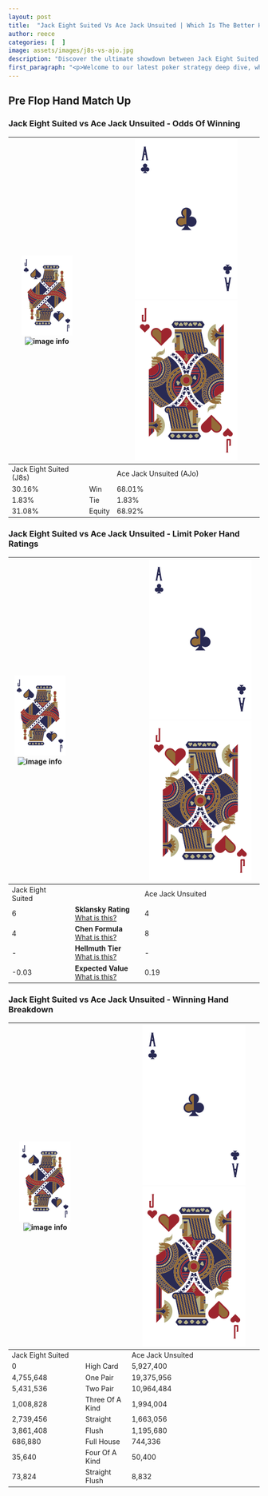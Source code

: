 ```yaml
---
layout: post
title:  "Jack Eight Suited Vs Ace Jack Unsuited | Which Is The Better Hand In Poker? A Complete Guide"
author: reece
categories: [  ]
image: assets/images/j8s-vs-ajo.jpg
description: "Discover the ultimate showdown between Jack Eight Suited and Ace Jack Unsuited in poker! Uncover the odds, strategies, and scenarios where one hand triumphs over the other. Get ready to up your poker game with this thrilling analysis."
first_paragraph: "<p>Welcome to our latest poker strategy deep dive, where we're pitting two distinct hands against each other in a high-stakes showdown: Jack Eight Suited vs Ace Jack Unsuited.</p><p>In the dynamic world of poker, every decision counts, and knowing which hand holds the upper hand is key to your success at the table.</p><p>In this article, we'll dissect these two hands, explore the scenarios where one dominates the other, and equip you with the knowledge to make strategic choices that can tip the odds in your favor.</p><p>Get ready to unravel the intriguing dynamics of these poker hands and elevate your game to new heights.</p>"
---
```




[comment]: # (sp0)

## Pre Flop Hand Match Up

<div class="table hand-ratings" markdown="1"> 



### Jack Eight Suited vs Ace Jack Unsuited - Odds Of Winning


    
| ![image info](assets/images/hand1/J.png) ![image info](assets/images/hand1/8s.png) |  | ![image info](assets/images/hand2/A.png) ![image info](assets/images/hand2/Jo.png) |
| -------- | -------- | -------- |
| Jack Eight Suited (J8s) |  | Ace Jack Unsuited (AJo) |
| 30.16% | Win | 68.01% |
| 1.83% | Tie | 1.83% |
| 31.08% | Equity | 68.92% |




[comment]: # (sp1)



### Jack Eight Suited vs Ace Jack Unsuited - Limit Poker Hand Ratings


    
| ![image info](assets/images/hand1/J.png) ![image info](assets/images/hand1/8s.png) |  | ![image info](assets/images/hand2/A.png) ![image info](assets/images/hand2/Jo.png) |
| -------- | -------- | -------- |
| Jack Eight Suited |  | Ace Jack Unsuited |
| 6 | **Sklansky Rating** [What is this?](/sklansky-rating-explained) | 4 |
| 4 | **Chen Formula** [What is this?](/chen-formula-explained) | 8 |
| - | **Hellmuth Tier** [What is this?](/Hellmuth-tier-explained) | - |
| -0.03 | **Expected Value** [What is this?](/expected-value-explained) | 0.19 |




[comment]: # (sp2)



### Jack Eight Suited vs Ace Jack Unsuited - Winning Hand Breakdown


    
| ![image info](assets/images/hand1/J.png) ![image info](assets/images/hand1/8s.png) |  | ![image info](assets/images/hand2/A.png) ![image info](assets/images/hand2/Jo.png) |
| -------- | -------- | -------- |
| Jack Eight Suited |  | Ace Jack Unsuited |
| 0 | High Card | 5,927,400 |
| 4,755,648 | One Pair | 19,375,956 |
| 5,431,536 | Two Pair | 10,964,484 |
| 1,008,828 | Three Of A Kind | 1,994,004 |
| 2,739,456 | Straight | 1,663,056 |
| 3,861,408 | Flush | 1,195,680 |
| 686,880 | Full House | 744,336 |
| 35,640 | Four Of A Kind | 50,400 |
| 73,824 | Straight Flush | 8,832 |




[comment]: # (sp3)



</div>

[comment]: # (sp4)



[comment]: # (sp5)

